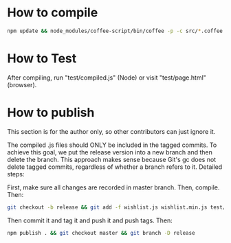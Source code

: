 # How to compile

```bash
npm update && node_modules/coffee-script/bin/coffee -p -c src/*.coffee > /dev/null && awk 'FNR==1{print ""}1' src/*.coffee | node_modules/coffee-script/bin/coffee -cs > wishlist.js && node_modules/uglify-js/bin/uglifyjs wishlist.js -o wishlist.min.js -m --screw-ie8 --comments && node_modules/coffee-script/bin/coffee -p -c test/*.coffee > /dev/null && awk 'FNR==1{print ""}1' test/*.coffee | node_modules/coffee-script/bin/coffee -cs > test/compiled.js
```

# How to Test

After compiling, run "test/compiled.js" (Node) or visit "test/page.html" (browser).

# How to publish

This section is for the author only, so other contributors can just ignore it.

The compiled .js files should ONLY be included in the tagged commits. To achieve this goal, we put the release version into a new branch and then delete the branch. This approach makes sense because Git's gc does not delete tagged commits, regardless of whether a branch refers to it. Detailed steps:

First, make sure all changes are recorded in master branch. Then, compile. Then:

```bash
git checkout -b release && git add -f wishlist.js wishlist.min.js test/compiled.js
```

Then commit it and tag it and push it and push tags. Then:

```bash
npm publish . && git checkout master && git branch -D release
```
